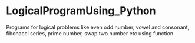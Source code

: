 # LogicalProgramUsing_Python
Programs for logical problems like even odd number, vowel and consonant, fibonacci series, prime number, swap two number etc using function
